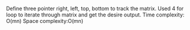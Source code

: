 Define three pointer right, left, top, bottom to track the matrix.
Used 4 for loop to iterate through matrix and get the desire output.
Time complexity: O(mn)
Space complexity:O(mn)